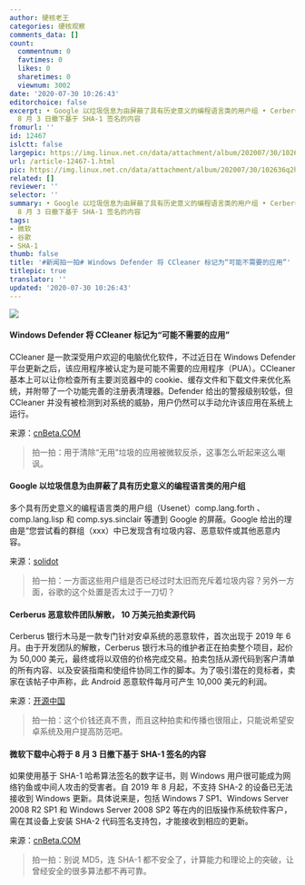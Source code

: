 ```yaml
---
author: 硬核老王
categories: 硬核观察
comments_data: []
count:
  commentnum: 0
  favtimes: 0
  likes: 0
  sharetimes: 0
  viewnum: 3002
date: '2020-07-30 10:26:43'
editorchoice: false
excerpt: • Google 以垃圾信息为由屏蔽了具有历史意义的编程语言类的用户组 • Cerberus 恶意软件团队解散， 10 万美元拍卖源代码 • 微软下载中心将于
  8 月 3 日撤下基于 SHA-1 签名的内容
fromurl: ''
id: 12467
islctt: false
largepic: https://img.linux.net.cn/data/attachment/album/202007/30/102636q2h4ch932k6k5v7m.jpg
url: /article-12467-1.html
pic: https://img.linux.net.cn/data/attachment/album/202007/30/102636q2h4ch932k6k5v7m.jpg.thumb.jpg
related: []
reviewer: ''
selector: ''
summary: • Google 以垃圾信息为由屏蔽了具有历史意义的编程语言类的用户组 • Cerberus 恶意软件团队解散， 10 万美元拍卖源代码 • 微软下载中心将于
  8 月 3 日撤下基于 SHA-1 签名的内容
tags:
- 微软
- 谷歌
- SHA-1
thumb: false
title: '#新闻拍一拍# Windows Defender 将 CCleaner 标记为“可能不需要的应用”'
titlepic: true
translator: ''
updated: '2020-07-30 10:26:43'
---
```


![](/data/attachment/album/202007/30/102636q2h4ch932k6k5v7m.jpg)


#### Windows Defender 将 CCleaner 标记为“可能不需要的应用”


CCleaner 是一款深受用户欢迎的电脑优化软件，不过近日在 Windows Defender 平台更新之后，该应用程序被认定为是可能不需要的应用程序（PUA）。CCleaner 基本上可以让你检查所有主要浏览器中的 cookie、缓存文件和下载文件来优化系统，并附带了一个功能完善的注册表清理器。Defender 给出的警报级别较低，但 CCleaner 并没有被检测到对系统的威胁，用户仍然可以手动允许该应用在系统上运行。


来源：[cnBeta.COM](https://www.cnbeta.com/articles/tech/1009431.htm)



> 
> 拍一拍：用于清除“无用”垃圾的应用被微软反杀，这事怎么听起来这么嘲讽。
> 
> 
> 


#### Google 以垃圾信息为由屏蔽了具有历史意义的编程语言类的用户组


多个具有历史意义的编程语言类的用户组（Usenet）comp.lang.forth 、comp.lang.lisp 和 comp.sys.sinclair 等遭到 Google 的屏蔽。Google 给出的理由是“您尝试看的群组（xxx）中已发现含有垃圾内容、恶意软件或其他恶意内容。


来源：[solidot](https://www.solidot.org/story?sid=65081)



> 
> 拍一拍：一方面这些用户组是否已经过时太旧而充斥着垃圾内容？另外一方面，谷歌的这个处置是否太过于一刀切？
> 
> 
> 


#### Cerberus 恶意软件团队解散， 10 万美元拍卖源代码


Cerberus 银行木马是一款专门针对安卓系统的恶意软件，首次出现于 2019 年 6 月。由于开发团队的解散，Cerberus 银行木马的维护者正在拍卖整个项目，起价为 50,000 美元，最终或将以双倍的价格完成交易。拍卖包括从源代码到客户清单的所有内容、以及安装指南和使组件协同工作的脚本。为了吸引潜在的竞标者，卖家在该帖子中声称，此 Android 恶意软件每月可产生 10,000 美元的利润。


来源：[开源中国](https://www.oschina.net/news/117570/cerberus-banking-trojan-source-code-for-sale)



> 
> 拍一拍：这个价钱还真不贵，而且这种拍卖和传播也很阻止，只能说希望安卓系统及用户提高防范吧。
> 
> 
> 


#### 微软下载中心将于 8 月 3 日撤下基于 SHA-1 签名的内容


如果使用基于 SHA-1 哈希算法签名的数字证书，则 Windows 用户很可能成为网络钓鱼或中间人攻击的受害者。自 2019 年 8 月起，不支持 SHA-2 的设备已无法接收到 Windows 更新。具体说来是，包括 Windows 7 SP1、Windows Server 2008 R2 SP1 和 Windows Server 2008 SP2 等在内的旧版操作系统软件客户，需在其设备上安装 SHA-2 代码签名支持包，才能接收到相应的更新。


来源：[cnBeta.COM](https://www.cnbeta.com/articles/tech/1009453.htm)



> 
> 拍一拍：别说 MD5，连 SHA-1 都不安全了，计算能力和理论上的突破，让曾经安全的很多算法都不再可靠。
> 
> 
>